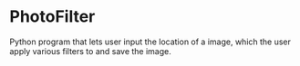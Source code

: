 # PhotoFilter
Python program that lets user input the location of a image, which the user apply various filters to and save the image.
